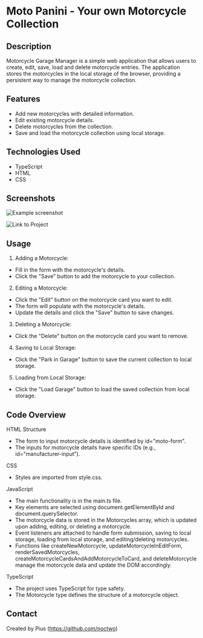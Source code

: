 # Moto Panini - Your own Motorcycle Collection

## Description

Motorcycle Garage Manager is a simple web application that allows users to create, edit, save, load and delete motorcycle entries. The application stores the motorcycles in the local storage of the browser, providing a persistent way to manage the motorcycle collection.

## Features

- Add new motorcycles with detailed information.
- Edit existing motorcycle details.
- Delete motorcycles from the collection.
- Save and load the motorcycle collection using local storage.

## Technologies Used

- TypeScript
- HTML
- CSS

## Screenshots

![Example screenshot](./project-moto-panini/src/img/moto-panini-screen.png)

![Link to Project](https://noctwo.github.io/project-moto-panini/)


## Usage
1. Adding a Motorcycle:

- Fill in the form with the motorcycle's details.
- Click the "Save" button to add the motorcycle to your collection.

2. Editing a Motorcycle:

- Click the "Edit" button on the motorcycle card you want to edit.
- The form will populate with the motorcycle's details.
- Update the details and click the "Save" button to save changes.

3. Deleting a Motorcycle:

- Click the "Delete" button on the motorcycle card you want to remove.

4. Saving to Local Storage:

- Click the "Park in Garage" button to save the current collection to local storage.

5. Loading from Local Storage:

- Click the "Load Garage" button to load the saved collection from local storage.


## Code Overview

HTML Structure
- The form to input motorcycle details is identified by id="moto-form".
- The inputs for motorcycle details have specific IDs (e.g., id="manufacturer-input").


CSS
- Styles are imported from style.css.


JavaScript
- The main functionality is in the main.ts file.
- Key elements are selected using document.getElementById and document.querySelector.
- The motorcycle data is stored in the Motorcycles array, which is updated upon adding, editing, or deleting a motorcycle.
- Event listeners are attached to handle form submission, saving to local storage, loading from local storage, and editing/deleting motorcycles.
- Functions like createNewMotorcycle, updateMotorcycleInEditForm, renderSavedMotorcycles, createMotorcycleCardsAndAddMotorcycleToCard, and deleteMotorcycle manage the motorcycle data and update the DOM accordingly.


TypeScript
- The project uses TypeScript for type safety.
- The Motorcycle type defines the structure of a motorcycle object.


## Contact

Created by Pius (https://github.com/noctwo)